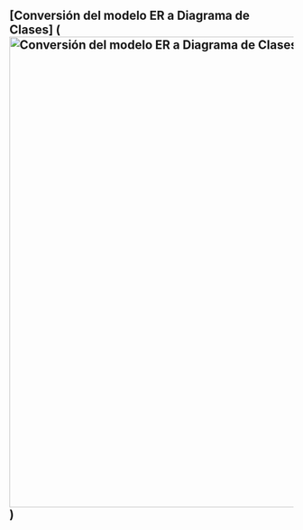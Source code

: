 ## [Conversión del modelo ER a Diagrama de Clases] (<img width="834" alt="Conversión del modelo ER a Diagrama de Clasespng" src="https://github.com/user-attachments/assets/7ac8d0ef-3015-4ffc-a00b-0c7ac42db275" />)
